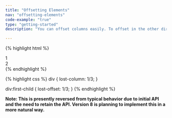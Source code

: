 ```yaml
---
title: "Offsetting Elements"
nav: "offsetting-elements"
code-example: "true"
type: "getting-started"
description: "You can offset columns easily. To offset in the other direction, pass a negative fraction."

---
```


{% highlight html %}
<section>
  <div>1</div>
  <div>2</div>
</section>
{% endhighlight %}

{% highlight css %}
div {
  lost-column: 1/3;
}

div:first-child {
  lost-offset: 1/3;
}
{% endhighlight %}

**Note: This is presently reversed from typical behavior due to initial API and the need to retain the API. Version 8 is planning to implement this in a more natural way.**
